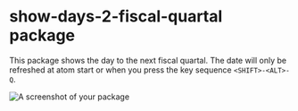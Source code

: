 # show-days-2-fiscal-quartal package

This package shows the  day to the next fiscal quartal.
The date will only be refreshed at atom start or when you press the
key sequence `<SHIFT>-<ALT>-Q`.


![A screenshot of your package](https://f.cloud.github.com/assets/69169/2290250/c35d867a-a017-11e3-86be-cd7c5bf3ff9b.gif)

